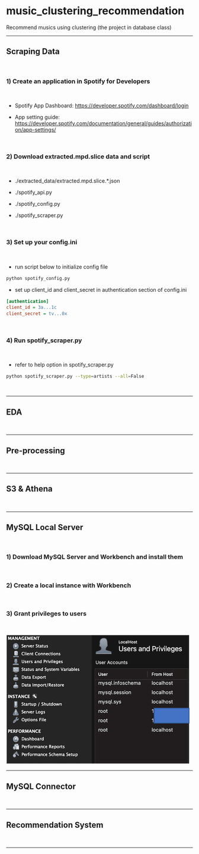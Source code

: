 # __music_clustering_recommendation__
Recommend musics using clustering (the project in database class)

---

## __Scraping Data__
<br>

### __1) Create an application in Spotify for Developers__
<br>

* Spotify App Dashboard: https://developer.spotify.com/dashboard/login

* App setting guide: https://developer.spotify.com/documentation/general/guides/authorization/app-settings/

<br>

### __2) Download extracted.mpd.slice data and script__
<br>

* ./extracted_data/extracted.mpd.slice.*.json

* ./spotify_api.py

* ./spotify_config.py

* ./spotify_scraper.py

<br>

### __3) Set up your config.ini__
<br>

* run script below to initialize config file

```bash
python spotify_config.py
```

* set up client_id and client_secret in authentication section of config.ini

```ini
[authentication]
client_id = 3a...1c
client_secret = tv...0x
```

<br>

### __4) Run spotify_scraper.py__
<br>

* refer to help option in spotify_scraper.py

```bash
python spotify_scraper.py --type=artists --all=False
```

<br>

---

## __EDA__
<br>

---

## __Pre-processing__
<br>

---

## __S3 & Athena__
<br>

---

## __MySQL Local Server__
<br>

### __1) Download MySQL Server and Workbench and install them__
<br>

### __2) Create a local instance with Workbench__
<br>

### __3) Grant privileges to users__
<br>

![image](./img/grant_privileges.png)

---

## __MySQL Connector__
<br>

---

## __Recommendation System__
<br>

---